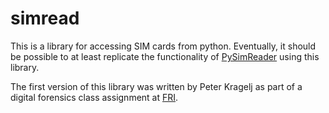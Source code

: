 # simread

This is a library for accessing SIM cards from python. Eventually, it should
be possible to at least replicate the functionality of 
[PySimReader](http://www.ladyada.net/make/simreader/download.html) 
using this library.

The first version of this library was written by Peter Kragelj as part of
a digital forensics class assignment at [FRI](http://www.fri.uni-lj.si).
